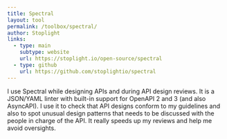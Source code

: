 ```yaml
---
title: Spectral
layout: tool
permalink: /toolbox/spectral/
author: Stoplight
links:
  - type: main
    subtype: website
    url: https://stoplight.io/open-source/spectral
  - type: github
    url: https://github.com/stoplightio/spectral
---
```


I use Spectral while designing APIs and during API design reviews. It is a JSON/YAML linter with built-in support for OpenAPI 2 and 3 (and also AsyncAPI). I use it to check that API designs conform to my guidelines and also to spot unusual design patterns that needs to be discussed with the people in charge of the API. It really speeds up my reviews and help me avoid oversights.
<!--more-->

